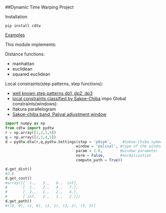 ##Dynamic Time Warping Project

Installation

```
pip install cdtw
```

[Examples](http://nbviewer.ipython.org/github/honeyext/cdtw/blob/master/examples.ipynb)

This module implements:

Distance functions:
 * manhattan 
 * euclidean 
 * squared euclidean

Local constraints(step patterns, step functions):
 * [well known step patterns dp1, dp2, dp3][1]
 * [local constraints classified by Sakoe-Chiba][2]
impo
Global constraints(windows):
 * Itakura parallelogram
 * [Sakoe-chiba band, Palival adjustment window][3]
 
```python
import numpy as np
from cdtw import pydtw
r = np.array([1,2,3,4])
q = np.array([2,3,4,5])
d = pydtw.dtw(r,q,pydtw.Settings(step = 'p0sym',     #Sakoe-Chiba symmetric step with slope constraint p = 0
                                window = 'palival', #type of the window
                                param = 2.0,        #window parameter
                                norm = False,       #normalization
                                compute_path = True))

d.get_dist()
#2.0
d.get_cost()
#array([[  1.,   3.,   6.,  inf],
#       [  1.,   2.,   4.,   7.],
#       [  2.,   1.,   2.,   4.],
#       [ inf,   2.,   1.,   2.]])
d.get_path()
#[(0, 0), (1, 0), (2, 1), (3, 2), (3, 3)]

  


```

[1]: http://cyber.felk.cvut.cz/gerstner/teaching/zbd/dtw.pdf
[2]: http://ieeexplore.ieee.org/xpl/login.jsp?tp=&arnumber=1163055&url=http%3A%2F%2Fieeexplore.ieee.org%2Fxpls%2Fabs_all.jsp%3Farnumber%3D1163055
[3]: https://maxwell.ict.griffith.edu.au/spl/publications/papers/sigpro82_kkp_dtw.pdf
